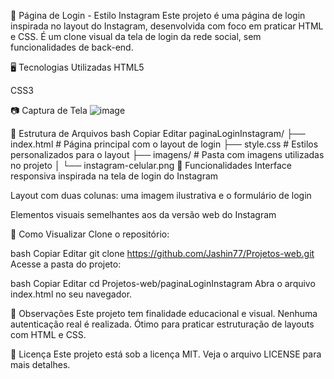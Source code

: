 📸 Página de Login - Estilo Instagram
Este projeto é uma página de login inspirada no layout do Instagram, desenvolvida com foco em praticar HTML e CSS. É um clone visual da tela de login da rede social, sem funcionalidades de back-end.

🖥️ Tecnologias Utilizadas
HTML5

CSS3

📷 Captura de Tela
![image](https://github.com/user-attachments/assets/c6fef400-0633-4e36-8a89-dbd908585387)


📁 Estrutura de Arquivos
bash
Copiar
Editar
paginaLoginInstagram/
├── index.html         # Página principal com o layout de login
├── style.css          # Estilos personalizados para o layout
├── imagens/           # Pasta com imagens utilizadas no projeto
│   └── instagram-celular.png
🧩 Funcionalidades
Interface responsiva inspirada na tela de login do Instagram

Layout com duas colunas: uma imagem ilustrativa e o formulário de login

Elementos visuais semelhantes aos da versão web do Instagram

🚀 Como Visualizar
Clone o repositório:

bash
Copiar
Editar
git clone https://github.com/Jashin77/Projetos-web.git
Acesse a pasta do projeto:

bash
Copiar
Editar
cd Projetos-web/paginaLoginInstagram
Abra o arquivo index.html no seu navegador.

📌 Observações
Este projeto tem finalidade educacional e visual. Nenhuma autenticação real é realizada.
Ótimo para praticar estruturação de layouts com HTML e CSS.

📄 Licença
Este projeto está sob a licença MIT. Veja o arquivo LICENSE para mais detalhes.
